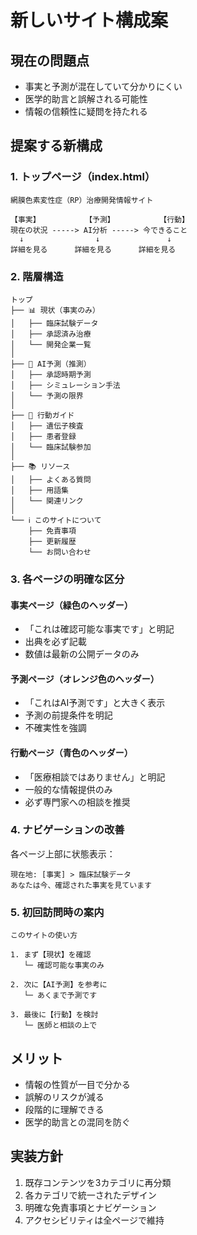 # 新しいサイト構成案

## 現在の問題点
- 事実と予測が混在していて分かりにくい
- 医学的助言と誤解される可能性
- 情報の信頼性に疑問を持たれる

## 提案する新構成

### 1. トップページ（index.html）
```
網膜色素変性症（RP）治療開発情報サイト

【事実】          【予測】          【行動】
現在の状況 -----> AI分析 -----> 今できること
  ↓                ↓               ↓
詳細を見る      詳細を見る      詳細を見る
```

### 2. 階層構造

```
トップ
├── 📊 現状（事実のみ）
│   ├── 臨床試験データ
│   ├── 承認済み治療
│   └── 開発企業一覧
│
├── 🤖 AI予測（推測）
│   ├── 承認時期予測
│   ├── シミュレーション手法
│   └── 予測の限界
│
├── 🎯 行動ガイド
│   ├── 遺伝子検査
│   ├── 患者登録
│   └── 臨床試験参加
│
├── 📚 リソース
│   ├── よくある質問
│   ├── 用語集
│   └── 関連リンク
│
└── ℹ️ このサイトについて
    ├── 免責事項
    ├── 更新履歴
    └── お問い合わせ
```

### 3. 各ページの明確な区分

#### 事実ページ（緑色のヘッダー）
- 「これは確認可能な事実です」と明記
- 出典を必ず記載
- 数値は最新の公開データのみ

#### 予測ページ（オレンジ色のヘッダー）
- 「これはAI予測です」と大きく表示
- 予測の前提条件を明記
- 不確実性を強調

#### 行動ページ（青色のヘッダー）
- 「医療相談ではありません」と明記
- 一般的な情報提供のみ
- 必ず専門家への相談を推奨

### 4. ナビゲーションの改善

各ページ上部に状態表示：
```
現在地: [事実] > 臨床試験データ
あなたは今、確認された事実を見ています
```

### 5. 初回訪問時の案内

```
このサイトの使い方

1. まず【現状】を確認
   └─ 確認可能な事実のみ

2. 次に【AI予測】を参考に
   └─ あくまで予測です

3. 最後に【行動】を検討
   └─ 医師と相談の上で
```

## メリット
- 情報の性質が一目で分かる
- 誤解のリスクが減る
- 段階的に理解できる
- 医学的助言との混同を防ぐ

## 実装方針
1. 既存コンテンツを3カテゴリに再分類
2. 各カテゴリで統一されたデザイン
3. 明確な免責事項とナビゲーション
4. アクセシビリティは全ページで維持